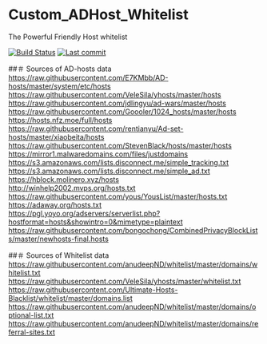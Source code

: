 # Custom_ADHost_Whitelist
The Powerful Friendly Host whitelist 

[![Build Status](https://img.shields.io/github/workflow/status/neodevpro/Custom_ADHost_Whitelist/CI/master)](https://github.com/neodevpro/Custom_ADHost_Whitelist/actions?workflow=CI)
[![Last commit](https://img.shields.io/github/last-commit/neodevpro/Custom_ADHost_Whitelist.svg)](https://github.com/neodevpro/Custom_ADHost_Whitelist/commit/master)

##＃ Sources of AD-hosts data 
https://raw.githubusercontent.com/E7KMbb/AD-hosts/master/system/etc/hosts<br/>
https://raw.githubusercontent.com/VeleSila/yhosts/master/hosts<br/>
https://raw.githubusercontent.com/jdlingyu/ad-wars/master/hosts<br/>
https://raw.githubusercontent.com/Goooler/1024_hosts/master/hosts<br/>
https://hosts.nfz.moe/full/hosts<br/>
https://raw.githubusercontent.com/rentianyu/Ad-set-hosts/master/xiaobeita/hosts<br/>
https://raw.githubusercontent.com/StevenBlack/hosts/master/hosts<br/>
https://mirror1.malwaredomains.com/files/justdomains <br/>
https://s3.amazonaws.com/lists.disconnect.me/simple_tracking.txt<br/>
https://s3.amazonaws.com/lists.disconnect.me/simple_ad.txt<br/>
https://hblock.molinero.xyz/hosts<br/>
http://winhelp2002.mvps.org/hosts.txt<br/>
https://raw.githubusercontent.com/yous/YousList/master/hosts.txt<br/>
https://adaway.org/hosts.txt<br/>
https://pgl.yoyo.org/adservers/serverlist.php?hostformat=hosts&showintro=0&mimetype=plaintext<br/>
https://raw.githubusercontent.com/bongochong/CombinedPrivacyBlockLists/master/newhosts-final.hosts<br/>

##＃ Sources of Whitelist data 
https://raw.githubusercontent.com/anudeepND/whitelist/master/domains/whitelist.txt<br/>
https://raw.githubusercontent.com/VeleSila/yhosts/master/whitelist.txt<br/>
https://raw.githubusercontent.com/Ultimate-Hosts-Blacklist/whitelist/master/domains.list<br/>
https://raw.githubusercontent.com/anudeepND/whitelist/master/domains/optional-list.txt<br/>
https://raw.githubusercontent.com/anudeepND/whitelist/master/domains/referral-sites.txt<br/>
